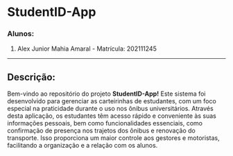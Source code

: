 # StudentID-App

### Alunos:

1. Alex Junior Mahia Amaral - Matrícula: 202111245

---

## Descrição:

Bem-vindo ao repositório do projeto **StudentID-App!** Este sistema foi desenvolvido para gerenciar as carteirinhas de estudantes, com um foco especial na praticidade durante o uso nos ônibus universitários. Através desta aplicação, os estudantes têm acesso rápido e conveniente às suas informações pessoais, bem como funcionalidades essenciais, como confirmação de presença nos trajetos dos ônibus e renovação do transporte. Isso proporciona um maior controle aos gestores e motoristas, facilitando a organização e a relação com os alunos.
